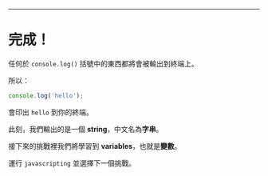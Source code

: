 ---

# 完成！

任何於 `console.log()` 括號中的東西都將會被輸出到終端上。

所以：

```js
console.log('hello');
```

會印出 `hello` 到你的終端。

此刻，我們輸出的是一個 **string**，中文名為**字串**。

接下來的挑戰裡我們將學習到 **variables**，也就是**變數**。

運行 `javascripting` 並選擇下一個挑戰。
